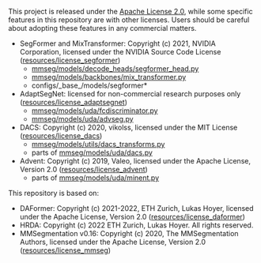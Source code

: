 This project is released under the [Apache License 2.0](LICENSE), while some 
specific features in this repository are with other licenses.
Users should be careful about adopting these features in any commercial matters.

- SegFormer and MixTransformer: Copyright (c) 2021, NVIDIA Corporation,
  licensed under the NVIDIA Source Code License ([resources/license_segformer](resources/license_segformer))
    - [mmseg/models/decode_heads/segformer_head.py](mmseg/models/decode_heads/segformer_head.py)
    - [mmseg/models/backbones/mix_transformer.py](mmseg/models/backbones/mix_transformer.py)
    - configs/\_base\_/models/segformer*
- AdaptSegNet: licensed for non-commercial research purposes only ([resources/license_adaptsegnet](resources/license_adaptsegnet))
    - [mmseg/models/uda/fcdiscriminator.py](mmseg/models/uda/fcdiscriminator.py)
    - [mmseg/models/uda/advseg.py](mmseg/models/uda/advseg.py)
- DACS: Copyright (c) 2020, vikolss,
  licensed under the MIT License ([resources/license_dacs](resources/license_dacs))
    - [mmseg/models/utils/dacs_transforms.py](mmseg/models/utils/dacs_transforms.py)
    - parts of [mmseg/models/uda/dacs.py](mmseg/models/uda/dacs.py)
- Advent: Copyright (c) 2019, Valeo,
  licensed under the Apache License, Version 2.0 ([resources/license_advent](resources/license_advent))
    - parts of [mmseg/models/uda/minent.py](mmseg/models/uda/minent.py)

This repository is based on:
- DAFormer: Copyright (c) 2021-2022, ETH Zurich, Lukas Hoyer,
  licensed under the Apache License, Version 2.0 ([resources/license_daformer](resources/license_daformer))
- HRDA: Copyright (c) 2022 ETH Zurich, Lukas Hoyer. All rights reserved.
- MMSegmentation v0.16: Copyright (c) 2020, The MMSegmentation Authors, 
  licensed under the Apache License, Version 2.0 ([resources/license_mmseg](resources/license_mmseg))
